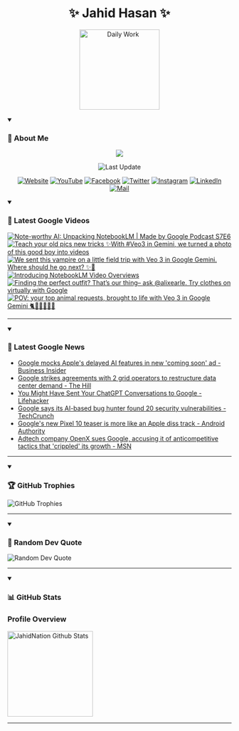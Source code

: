 <h1 align="center">✨ Jahid Hasan ✨</h1>
<p align="center">
  <img alt="Daily Work" height="180px" src="https://i.imgur.com/uhZdH9C.gif" />
</p>
<details open>
 <summary><h3>🌟 About Me</h3></summary>
<p align="center">
  <img src="https://readme-typing-svg.demolab.com/?lines=Even+if+I+fail,;I+have+to+finish,;What+I+started.;&font=Fira%20Code&center=true&width=500&height=50&color=00FF7F&vCenter=true&pause=1000&size=24" />
</p>

<p align="center">
  <img alt="Last Update" title="Last Update" src="https://img.shields.io/github/last-commit/jahidnation/jahidnation?logo=github&label=LAST+UPDATE&color=blueviolet&style=flat-square"/>
</p>

<p align="center">
  <a href="https://jahid.eu.org">
    <img alt="Website" title="Website" src="https://img.shields.io/badge/Website-000000?logo=Google-Chrome&logoColor=white&style=for-the-badge"/></a>
  <a href="https://youtube.com/@jahidnation">
    <img alt="YouTube" title="YouTube Channel" src="https://img.shields.io/badge/YouTube-FF0000?logo=YouTube&logoColor=white&style=for-the-badge"/></a>
  <a href="https://facebook.com/jahidnation">
    <img alt="Facebook" title="Facebook Page" src="https://img.shields.io/badge/Facebook-4267B2?logo=Facebook&logoColor=white&style=for-the-badge"/></a>
  <a href="https://twitter.com/jahidnation">
    <img alt="Twitter" title="Twitter Profile" src="https://img.shields.io/badge/X-000000?logo=x&logoColor=white&style=for-the-badge"/></a>
  <a href="https://instagram.com/jahidnation">
    <img alt="Instagram" title="Instagram Profile" src="https://img.shields.io/badge/Instagram-E4405F?logo=Instagram&logoColor=white&style=for-the-badge"/></a>
  <a href="https://linkedin.com/in/jahidnation">
    <img alt="LinkedIn" title="LinkedIn Profile" src="https://img.shields.io/badge/LinkedIn-0A66C2?logo=LinkedIn&logoColor=white&style=for-the-badge"/></a>
  <a href="https://mail.google.com/?hl=en&tf=cm&fs=1&to=mail@jahid.eu.org">
    <img alt="Mail" title="Mail Me" src="https://img.shields.io/badge/Email-D14836?logo=Gmail&logoColor=white&style=for-the-badge"/></a>
</p>

</details>

<details open>
 <summary><h3>🎥 Latest Google Videos</h3></summary>

<!-- BEGIN VID -->
<a href="https://www.youtube.com/watch?v=_isRJlUZU3g">
  <picture>
    <source media="(prefers-color-scheme: dark)" srcset="https://ytcards.demolab.com/?id=_isRJlUZU3g&title=Note-worthy+AI%3A+Unpacking+NotebookLM+%7C+Made+by+Google+Podcast+S7E6&lang=en&timestamp=1753990712&background_color=%230d1117&title_color=%23ffffff&stats_color=%23dedede&max_title_lines=1&width=250&border_radius=5&duration=1688">
    <img src="https://ytcards.demolab.com/?id=_isRJlUZU3g&title=Note-worthy+AI%3A+Unpacking+NotebookLM+%7C+Made+by+Google+Podcast+S7E6&lang=en&timestamp=1753990712&background_color=%23ffffff&title_color=%2324292f&stats_color=%2357606a&max_title_lines=1&width=250&border_radius=5&duration=1688" alt="Note-worthy AI: Unpacking NotebookLM | Made by Google Podcast S7E6" title="Note-worthy AI: Unpacking NotebookLM | Made by Google Podcast S7E6">
  </picture>
</a>
<a href="https://www.youtube.com/shorts/-zaSyo7ZYFc">
  <picture>
    <source media="(prefers-color-scheme: dark)" srcset="https://ytcards.demolab.com/?id=-zaSyo7ZYFc&title=Teach+your+old+pics+new+tricks+%E2%9C%A8With+%23Veo3+in+Gemini%2C+we+turned+a+photo+of+this+good+boy+into+videos&lang=en&timestamp=1753898585&background_color=%230d1117&title_color=%23ffffff&stats_color=%23dedede&max_title_lines=1&width=250&border_radius=5&duration=40">
    <img src="https://ytcards.demolab.com/?id=-zaSyo7ZYFc&title=Teach+your+old+pics+new+tricks+%E2%9C%A8With+%23Veo3+in+Gemini%2C+we+turned+a+photo+of+this+good+boy+into+videos&lang=en&timestamp=1753898585&background_color=%23ffffff&title_color=%2324292f&stats_color=%2357606a&max_title_lines=1&width=250&border_radius=5&duration=40" alt="Teach your old pics new tricks ✨With #Veo3 in Gemini, we turned a photo of this good boy into videos" title="Teach your old pics new tricks ✨With #Veo3 in Gemini, we turned a photo of this good boy into videos">
  </picture>
</a>
<a href="https://www.youtube.com/shorts/ginZ07cydX8">
  <picture>
    <source media="(prefers-color-scheme: dark)" srcset="https://ytcards.demolab.com/?id=ginZ07cydX8&title=We+sent+this+vampire+on+a+little+field+trip+with+Veo+3+in+Google+Gemini.+Where+should+he+go+next%3F+%E2%9C%A8%F0%9F%A7%9B&lang=en&timestamp=1753810098&background_color=%230d1117&title_color=%23ffffff&stats_color=%23dedede&max_title_lines=1&width=250&border_radius=5&duration=31">
    <img src="https://ytcards.demolab.com/?id=ginZ07cydX8&title=We+sent+this+vampire+on+a+little+field+trip+with+Veo+3+in+Google+Gemini.+Where+should+he+go+next%3F+%E2%9C%A8%F0%9F%A7%9B&lang=en&timestamp=1753810098&background_color=%23ffffff&title_color=%2324292f&stats_color=%2357606a&max_title_lines=1&width=250&border_radius=5&duration=31" alt="We sent this vampire on a little field trip with Veo 3 in Google Gemini. Where should he go next? ✨🧛" title="We sent this vampire on a little field trip with Veo 3 in Google Gemini. Where should he go next? ✨🧛">
  </picture>
</a>
<a href="https://www.youtube.com/watch?v=KA_pExdDSUo">
  <picture>
    <source media="(prefers-color-scheme: dark)" srcset="https://ytcards.demolab.com/?id=KA_pExdDSUo&title=Introducing+NotebookLM+Video+Overviews&lang=en&timestamp=1753806590&background_color=%230d1117&title_color=%23ffffff&stats_color=%23dedede&max_title_lines=1&width=250&border_radius=5&duration=38">
    <img src="https://ytcards.demolab.com/?id=KA_pExdDSUo&title=Introducing+NotebookLM+Video+Overviews&lang=en&timestamp=1753806590&background_color=%23ffffff&title_color=%2324292f&stats_color=%2357606a&max_title_lines=1&width=250&border_radius=5&duration=38" alt="Introducing NotebookLM Video Overviews" title="Introducing NotebookLM Video Overviews">
  </picture>
</a>
<a href="https://www.youtube.com/shorts/7WMaGQUU0aQ">
  <picture>
    <source media="(prefers-color-scheme: dark)" srcset="https://ytcards.demolab.com/?id=7WMaGQUU0aQ&title=Finding+the+perfect+outfit%3F+That%E2%80%99s+our+thing%E2%80%93+ask+%40alixearle.+Try+clothes+on+virtually+with+Google&lang=en&timestamp=1753741592&background_color=%230d1117&title_color=%23ffffff&stats_color=%23dedede&max_title_lines=1&width=250&border_radius=5&duration=58">
    <img src="https://ytcards.demolab.com/?id=7WMaGQUU0aQ&title=Finding+the+perfect+outfit%3F+That%E2%80%99s+our+thing%E2%80%93+ask+%40alixearle.+Try+clothes+on+virtually+with+Google&lang=en&timestamp=1753741592&background_color=%23ffffff&title_color=%2324292f&stats_color=%2357606a&max_title_lines=1&width=250&border_radius=5&duration=58" alt="Finding the perfect outfit? That’s our thing– ask @alixearle. Try clothes on virtually with Google" title="Finding the perfect outfit? That’s our thing– ask @alixearle. Try clothes on virtually with Google">
  </picture>
</a>
<a href="https://www.youtube.com/shorts/6ZHPQk9J3z8">
  <picture>
    <source media="(prefers-color-scheme: dark)" srcset="https://ytcards.demolab.com/?id=6ZHPQk9J3z8&title=POV%3A+your+top+animal+requests%2C+brought+to+life+with+Veo+3+in+Google+Gemini+%F0%9F%90%88%F0%9F%90%98%F0%9F%90%B8%F0%9F%A6%96%F0%9F%90%92%F0%9F%A6%81&lang=en&timestamp=1753731503&background_color=%230d1117&title_color=%23ffffff&stats_color=%23dedede&max_title_lines=1&width=250&border_radius=5&duration=53">
    <img src="https://ytcards.demolab.com/?id=6ZHPQk9J3z8&title=POV%3A+your+top+animal+requests%2C+brought+to+life+with+Veo+3+in+Google+Gemini+%F0%9F%90%88%F0%9F%90%98%F0%9F%90%B8%F0%9F%A6%96%F0%9F%90%92%F0%9F%A6%81&lang=en&timestamp=1753731503&background_color=%23ffffff&title_color=%2324292f&stats_color=%2357606a&max_title_lines=1&width=250&border_radius=5&duration=53" alt="POV: your top animal requests, brought to life with Veo 3 in Google Gemini 🐈🐘🐸🦖🐒🦁" title="POV: your top animal requests, brought to life with Veo 3 in Google Gemini 🐈🐘🐸🦖🐒🦁">
  </picture>
</a>
<!-- END VID -->

---

</details>

<details open>
 <summary><h3>📝 Latest Google News</h3></summary>

<!-- BLOG-POST-LIST:START -->
- [Google mocks Apple&#39;s delayed AI features in new &#39;coming soon&#39; ad - Business Insider](https://news.google.com/rss/articles/CBMinAFBVV95cUxNS3lfN3JMd0ItbVVFWm9SZjBxOWE4Z1d1ZWYyMVMwYy1ONE90NWd1SE8ybDhvUHVTVzJiV1pwUkZSaXRqQ19PVklyYktxZXpMZE82RU9qUlRta05uellGS1l6M3hJcnZlU3FmX0M1TzgzeHNiZWgxUjV0eWpGejZyWG5OX21qWVYwX2paaGh2ZlZvZFRNUk1NU1NnblM?oc=5)
- [Google strikes agreements with 2 grid operators to restructure data center demand - The Hill](https://news.google.com/rss/articles/CBMifEFVX3lxTE1DclkzX3RsOHBlZU9yaFZRYzR1OTNQTjdCNUhqbU1DaWtmRkVnektaVkd0U0VRdGZrQ05YX2d6MmVianZOdlR0RnlDbnFHdzhMNVkzdlItUDZydnNEMTdraUQ1MlZjaGFqdzdtZ0tvQWFGdFk5emp2aUN5NmTSAYIBQVVfeXFMUExDSnlkXzhIN2NYX1FsSE5EQ2tvSmRJLWd5TGRMU2QzaVhHalRZSWR1cy1WRVNVdmJucTFCWW1hdGh1T0dlbGhtcjhkUVU5bWFuOW1MWjNBNDFOVDBDTkdvOV9qenhUQ2NPZEU3Q0FSUFZiSXpLdzdGSGpPVi03Q1J4Zw?oc=5)
- [You Might Have Sent Your ChatGPT Conversations to Google - Lifehacker](https://news.google.com/rss/articles/CBMijAFBVV95cUxQVDJLWjFUa2pfS05teDFSRXNxcm9LTFVqb3JNUk5pNGZBQUVJaDMwaWR3TkFaOHlJVTl1eExiNnNTc0Fael9SU3c0LWdqUl9KQUozbUlCa2VMcnd3NURQOEh1QXRkOGZ1emRubzMzV0FOeXFSR18yRVRlZHlFYml6SkRsdVRKYnIzam9jZw?oc=5)
- [Google says its AI-based bug hunter found 20 security vulnerabilities - TechCrunch](https://news.google.com/rss/articles/CBMipwFBVV95cUxNZFlJczRnYmxrREt1TnlxODVXVzRTZUo4NEFCeEhmclFzNmI4dGgtanp4MXBFdWN2WlFHR09nUFkwUG1hY1Y4OVJZRmVGNmtsNnhWY3Q4SVBIY0ZtS09qNlhmMFRubDQ0RnB0b19Db2x6X05ZUk5YaTZHY0dIcUZScFVLSkdmclN4RDRmZklYMU9xaWU5TjBwanJRR0pHZVJIeU5jSnJEcw?oc=5)
- [Google&#39;s new Pixel 10 teaser is more like an Apple diss track - Android Authority](https://news.google.com/rss/articles/CBMie0FVX3lxTFBINXZkSmw2bm1YZFRkTGlzWHNSRTBxaHBJT2o4UmxqYzNlNXBoRy0zNkMtcnVxTjR4VGQySWZ2bzVFdC1JWW1rbWtRT0pBN0x2TTRCa19XMzh3RTZZekRTT2xhbEx3b3o4SURxdEJJazgxSGVBUUFvLTh5OA?oc=5)
- [Adtech company OpenX sues Google, accusing it of anticompetitive tactics that &#39;crippled&#39; its growth - MSN](https://news.google.com/rss/articles/CBMi6wFBVV95cUxQR21fQ2F1SGc1N1N6azBZNzd4M3RrZkl1cG5uX0x2cVV4QVFMNVExZDA0QUxnQkQ4bnpkRUpmRHBNcGg2RHgwZUpHYU1waXhnc0RsUjl2a0JNV0IzWlNTOGFUN25GUEIxNlQ5bF9sVHZ2VDB0enU4NFY3WDk1aXFaNXkyZmd6YWwxQXZNNU1Udmh5cmtHbkNQS1ZkUjR5OGdVcWNCZ042Y3gwZTE0MlFLZmhHUHAtYU9KQWc2bllkNDNQTUpRQjdzeFNwRlA0MVYxQXNzVmN5UTN4NjhIQWVsQVdXZTVETlY0QXdj?oc=5)
<!-- BLOG-POST-LIST:END -->

---

</details>

<details open>
 <summary><h3>🏆 GitHub Trophies</h3></summary>

<img alt="GitHub Trophies" title="GitHub Trophies" src="https://github-profile-trophy.vercel.app/?username=jahidnation&column=8&theme=gruvbox&no-frame=true"/>

---

</details>

<details open>
 <summary><h3>💬 Random Dev Quote</h3></summary>

<img alt="Random Dev Quote" title="Random Dev Quote" src="https://quotes-github-readme.vercel.app/api?type=horizontal&theme=radical"/>

---

</details>

<details open> 
  <summary><h3>📊 GitHub Stats</h3></summary>

  <h3>Profile Overview</h3>
  <p>
  <img alt="JahidNation Github Stats" src="https://denvercoder1-github-readme-stats.vercel.app/api/?username=jahidnation&show_icons=true&include_all_commits=true&count_private=true&theme=react&hide_border=true&bg_color=1F222E&title_color=F85D7F&icon_color=F8D866" height="192px"/>
  </p>

---


